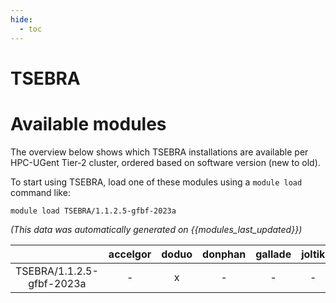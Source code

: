 ```yaml
---
hide:
  - toc
---
```


TSEBRA
======

# Available modules


The overview below shows which TSEBRA installations are available per HPC-UGent Tier-2 cluster, ordered based on software version (new to old).

To start using TSEBRA, load one of these modules using a `module load` command like:

```shell
module load TSEBRA/1.1.2.5-gfbf-2023a
```

*(This data was automatically generated on {{modules_last_updated}})*  

| |accelgor|doduo|donphan|gallade|joltik|shinx|skitty|
| :---: | :---: | :---: | :---: | :---: | :---: | :---: | :---: |
|TSEBRA/1.1.2.5-gfbf-2023a|-|x|-|-|-|-|-|
